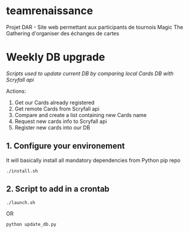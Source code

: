 # teamrenaissance
Projet DAR - Site web permettant aux participants de tournois Magic The Gathering d'organiser des échanges de cartes

# Weekly DB upgrade
*Scripts used to update current DB by comparing local Cards DB with Scryfall api*

Actions:
1. Get our Cards already registered
2. Get remote Cards from Scryfall api
3. Compare and create a list containing new Cards name
4. Request new cards info to Scryfall api
5. Register new cards into our DB

## 1. Configure your environement
It will basically install all mandatory dependencies from Python pip repo
```
./install.sh
```

## 2. Script to add in a crontab
```
./launch.sh
```

OR

```
python update_db.py
```
